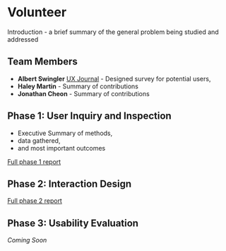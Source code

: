 # Volunteer 

Introduction - a brief summary of the general problem being studied and addressed

## Team Members

* **Albert Swingler** [UX Journal](https://usabilityengineering.github.io/uxportfolio-aswingler1/) - Designed survey for potential users, 
* **Haley Martin** - Summary of contributions
* **Jonathan Cheon** - Summary of contributions


## Phase 1: User Inquiry and Inspection

* Executive Summary of methods,
* data gathered,
* and most important outcomes

[Full phase 1 report](phase1/)

## Phase 2: Interaction Design

[Full phase 2 report](phase2/)

## Phase 3: Usability Evaluation

*Coming Soon*
